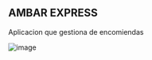 ## AMBAR EXPRESS
Aplicacion que gestiona de encomiendas

![image](https://github.com/user-attachments/assets/e10194dd-0480-4320-ab8f-77aa1e676d2b)
